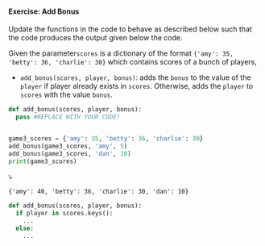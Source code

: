 #### Exercise: Add Bonus

Update the functions in the code to behave as described below such that the code produces the output given below the code.

Given the parameter`scores` is a dictionary of the format `{'amy': 35, 'betty': 36, 'charlie': 30}` which contains scores of a bunch of players,
* `add_bonus(scores, player, bonus)`: adds the `bonus` to the value of the `player` if player already exists in `scores`. Otherwise, adds the `player` to `scores` with the value `bonus`.


```python
def add_bonus(scores, player, bonus):
  pass #REPLACE WITH YOUR CODE!


game3_scores = {'amy': 35, 'betty': 36, 'charlie': 30}    
add_bonus(game3_scores, 'amy', 5)
add_bonus(game3_scores, 'dan', 10)
print(game3_scores)
```
:arrow_heading_down:
```
{'amy': 40, 'betty': 36, 'charlie': 30, 'dan': 10}
```

<panel type="seamless" header="%%:bulb: Partial solution%%">

```python
def add_bonus(scores, player, bonus):
  if player in scores.keys():
    ...
  else:
    ...
```

</panel>